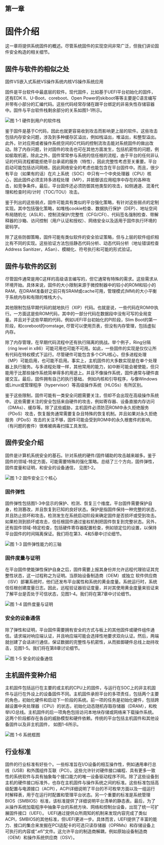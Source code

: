 ## 第一章

# 固件介绍

这一章将提供系统固件的概述。尽管系统固件的实现空间非常广泛，但我们讲论固件安全构造的相关细节。

## 固件与软件的相似之处

固件VS嵌入式系统VS操作系统内核VS操作系统应用

固件是平台软件中最底层的软件。现代固件，比如基于UEFI平台初始化的固件，还有EDK II、U-Boot、coreboot、Open Power的skiboot等等主要是C语言编写并带有小部分的汇编代码。这些代码经常存储在跟平台绑定的非易失性存储容器中。固件与平台软件栈剩余部分的关系如图1-1所示。

![图 1-1 硬件到用户的软件栈](Figures/Figure-1-1.jpg)

鉴于固件是基于C代码，因此也就更容易收到攻击而影响更上层的软件。这些攻击包括内存安全问题，涉及到多种缓存区溢出，例如栈溢出，堆溢出，和整型溢出。此外，针对应用或者操作系统空间的C代码的控制流攻击能对系统固件的做出改动。除了内存问题，针对固件的攻击也可在其他方面发生，包括机密性的问题，例如偷取机密。除此之外，固件常常参与系统的信任根的流程，由于平台的任何非认证的代码流程都能拒绝平台承诺的服务（特性），因此完整性考虑至关重要。平台启动可能包括访问网络，因此网络安全的考虑也能包含在平台固件中。而且，很少有平台（如果有的话）在片上系统（SOC）中只有一个中央处理器（CPU）核心，因此固件必须支持多进程处理（MP），并抵御该应用程序中存在的各种攻击，如竞争条件。最后，平台固件还必须防御其他类型的攻击，如侧通道、混淆代理和检查时间/计时（TOC/TOU）攻击。

鉴于列出的这些弱点，固件可能具有类似的平台强化策略，有针对这些弱点的定制实现。其中包括强化策略，如堆栈cookie检查、数据执行保护（DEP）、地址空间布局随机化（ASLR）、控制流保护/完整性（CFG/CFI）、代码签名强制检查、带解释器的沙箱、访问控制（用户认证和授权）、网络安全以及适用于固件执行环境的密码学。

除了这些防御策略，固件可能有类似软件的安全验证策略，但与上层的软件组织相比有不同的实现。这些验证方法包括静态代码分析、动态代码分析（地址错误检查Address Sanitizer，ASan）、模糊化、符号执行和可能的形式验证。

## 固件与软件的区别

尽管固件通常是用C这样的高级语言编写的，但它通常有特殊的需求。这些需求从环境开始。具体来说，固件的大小限制来源于微控制器中的较小的ROM和较小的RAM，在DRAM准备好之前只有SRAM或cache可用，管理模式(MM)的大小平衡于系统内存和有限的堆栈大小。

其他限制包括早期代码的就地执行（XIP）代码。也就是说，一些代码在ROM中执行。一方面这是些ROM代码，其中的一部分代码在数据段中没有可写的全局变量。并且对于这些早期的代码，例如UEFI平台初始化的PI阶段，Slim Boot的第一阶段，和coreboot的romstage, 尽管可以使用页表，但没有内存管理，包括虚拟内存。

除了内存管理，在早期代码流程中还有执行隔离的挑战。举个例子，Ring分隔（ring level in x86）可能可用也可能不可用。如此，一些固件的实现是仅仅让所有代码在特权模式下运行。尽管硬件可能包含多个CPU核心，但多进程处理（MP）可能启用，也可能不启用。事实上，主机固件的大多数实现是在单个处理器上执行服务。与多进程处理一样，其他常用的能力，如中断可能会被使能，但只能用于比那些操作系统简单得多的用途上。并且不像操作系统，固件通常与硬件直接交互。最后，固件拥有自己的执行基础， 例如内核和引导程序，与像Windows或Linux或管理程序（hypervisor）等高级操作系统（HLOSs）有所区别。

鉴于这些限制，固件可能有一类安全问题需要关注，但却不会出现在高级操作系统中。这些需要关注的安全包括来自硬件的攻击，例如寄存器、设备直接内存访问（DMAs）、缓存等。除了这些威胁，主机固件必须防范ROM中永久拒绝服务（PDoS）攻击，恢复服务通常需要复杂且特殊的恢复机制。并且如果对永久拒绝服务（PDoS）攻击的关注不够，固件可能会受到ROM中的永久根套件的影响，（有问题的套件）很难被病毒扫描工具发现。

## 固件安全介绍

固件是计算机系统安全的基石。针对系统的硬件/固件辅助的攻击越来越多。鉴于固件的领域-特定方面，可能需要特殊的强化策略。总结了三个方向，固件弹性，固件度量和证明，和安全的设备通信， 见图1-2。

![图 1-2 固件安全三个核心](Figures/Figure-1-2.jpg)

### 固件弹性

固件弹性包括图1-3中显示的保护、检测、恢复三个维度。平台固件需要保护自身，检测篡改，并且恢复到已知的良好状态。保护是指固件保持一种完整的状态，并且防止损坏和攻击。检测发生在系统启动阶段来确定固件是否损坏或受到攻击。如果检测到损坏或攻击，信任根固件通过鉴权机制把固件恢复到完整状态。另外，还有固件领域-特定检查，包括硬件寄存器配置检查，例如锁定位的设置，以保持平台固件的时间隔离保证。我们将在第3、4和5章中讨论细节。

![图 1-3 固件弹性能力的三轴](Figures/Figure-1-3.jpg)

### 固件度量与证明

在平台固件使能弹性保护自身之后，固件需要上报其身份并允许远程代理验证其完整性状态，这一过程称之为证明。当原始设备制造商（OEM）或独立
软件供应商（ISV）部署系统时，他们还发布平台属性和系统的黄金度量。系统运行时，系统信任根创建度量日志。因此，远程验证器验证度量，并对其使用黄金度量来验证来了解平台是否处于可信状态，见图1-4。我们将在第7章中讨论细节。

![图 1-4 固件度量与证明](Figures/Figure-1-4.jpg)

### 安全的设备通信

除了弹性和证明，平台固件需要拥有安全的方式与板上的其他固件或硬件组件通信。请求端对响应端认证，并且响应端可能会选择性地要求双向认证。然后，两端就创建了会话进行通信，保证数据的完整性与机密性，从而抵御硬件总线上劫持攻击，见图1-5。我们将在第8章讨论细节。

![图 1-5 安全的设备通信](Figures/Figure-1-5.jpg)

## 主机固件变种介绍

主机固件包括运行在主要的或主机的CPU上的固件，与运行在SOC上的非主机固件与运行在外设上的设备固件不同。主机固件承担平台的多项责任，包括两个主要的角色，初始化硬件和启动下一阶段的系统。前一项的任务是初始化硬件，包括跨越设置中央处理器（CPU）的状态，初始化动态随机存取存储器（DRAM），和枚举I/O总线。主机固件的后一项角色包括访问本地块存储或网络来下载操作系统。这两个阶段都存在各自的威胁模型和硬件依赖。传统的平台包括主机固件和其他设备固件以及非主机固件， 如图1-6所示。

![图 1-6 系统框图](Figures/Figure-1-6.jpg)

## 行业标准

固件的行业标准有好些个。一些标准旨在I/O设备的相互操作性，例如通用串行总线（USB）和外围组件互联（PCI）。这些允许针对硬件接口编程、具有更多一致性的系统软件与具有抽象每个接口能力的唯一设备驱动程序不同。除了这些设备到主机的硬件接口标准外，也存在主机固件与操作系统之间的标准。这些标准包括高级配置与电源接口（ACPI），ACPI详细说明了平台的不可枚举方面以及一组运行时解释表，用于在运行时配置和管理平台状态。另一个重要的标准是系统管理BIOS（SMBIOS）标准，该标准提供了详细说明平台清单的静态表。最后，为了从操作系统加载程序中抽象平台的系统方块、网络和控制台设备，出现了统一可扩展固件接口（UEFI）。 UEFI通过提供众所周知的机制来发现内容完成了类似ACPI，SMBIOS的其他标准，但UEFI更进一步。具体而言，UEFI提供了丰富的能力、接口的集合来发掘在PCI适配卡的可选只读存储器（OPRMs）和存储设备上可执行的内容或“.efi”文件。这允许平台的制造商解耦，例如原始设备制造商（OEM）和操作系统供应商（OSV）。
